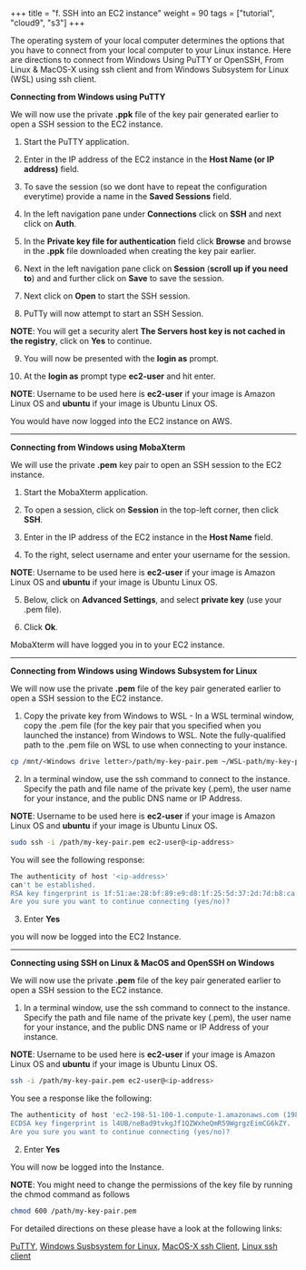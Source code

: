 +++
title = "f. SSH into an EC2 instance"
weight = 90
tags = ["tutorial", "cloud9", "s3"]
+++

The operating system of your local computer determines the options that you have to connect from your local computer to your Linux instance. Here are directions to connect from Windows Using PuTTY or OpenSSH, From Linux & MacOS-X using ssh client and from Windows Subsystem for Linux (WSL) using ssh client. 




**Connecting from Windows using PuTTY**

We will now use the private **.ppk** file of the key pair generated earlier to open a SSH session to the EC2 instance.

1.	Start the PuTTY application.

2.	Enter in the IP address of the EC2 instance in the **Host Name (or IP address)** field.

3.	To save the session (so we dont have to repeat the configuration everytime) provide a name in the **Saved Sessions** field.

4.	In the left navigation pane under **Connections** click on **SSH** and next click on **Auth**.

5. 	In the **Private key file for authentication** field click **Browse** and browse in the **.ppk** file downloaded when creating the key pair earlier.

6. 	Next in the left navigation pane click on **Session** (**scroll up if you need to**) and and further click on **Save** to save the session.

7.	Next click on **Open** to start the SSH session.

8.	PuTTy will now attempt to start an SSH Session.

**NOTE**: You will get a security alert **The Servers host key is not cached in the registry**, click on **Yes** to continue.

9.	You will now be presented with the **login as** prompt.

10.	At the **login as** prompt type **ec2-user** and hit enter.  

**NOTE**: Username to be used here is **ec2-user** if your image is Amazon Linux OS  and **ubuntu** if your image is Ubuntu Linux OS.  

You would have now logged into the EC2 instance on AWS.   


--------------  
  
**Connecting from Windows using MobaXterm**  

We will use the private **.pem** key pair to open an SSH session to the EC2 instance.  

1.  Start the MobaXterm application. 

2.  To open a session, click on **Session** in the top-left corner, then click **SSH**.   

3.  Enter in the IP address of the EC2 instance in the **Host Name** field.  

4.  To the right, select username and enter your username for the session.  

**NOTE**: Username to be used here is **ec2-user** if your image is Amazon Linux OS  and **ubuntu** if your image is Ubuntu Linux OS.  

5.  Below, click on **Advanced Settings**, and select **private key** (use your .pem file).   

6.  Click **Ok**.

MobaXterm will have logged you in to your EC2 instance.  


--------------

**Connecting from Windows using Windows Subsystem for Linux**

We will now use the private **.pem** file of the key pair generated earlier to open a SSH session to the EC2 instance.

1.	Copy the private key from Windows to WSL - In a WSL terminal window, copy the .pem file (for the key pair that you specified when you launched the instance) from Windows to WSL. Note the fully-qualified path to the .pem file on WSL to use when connecting to your instance.

```bash
cp /mnt/<Windows drive letter>/path/my-key-pair.pem ~/WSL-path/my-key-pair.pem
```

2.	In a terminal window, use the ssh command to connect to the instance. Specify the path and file name of the private key (.pem), the user name for your instance, and the public DNS name or IP Address. 

**NOTE**: Username to be used here is **ec2-user** if your image is Amazon Linux OS  and **ubuntu** if your image is Ubuntu Linux OS.  

```bash
sudo ssh -i /path/my-key-pair.pem ec2-user@<ip-address>
```

You will see the following response:

```bash
The authenticity of host '<ip-address>'
can't be established.
RSA key fingerprint is 1f:51:ae:28:bf:89:e9:d8:1f:25:5d:37:2d:7d:b8:ca:9f:f5:f1:6f.
Are you sure you want to continue connecting (yes/no)?
```

3.	Enter **Yes**

you will now be logged into the EC2 Instance.


-------------



**Connecting  using SSH on Linux & MacOS and OpenSSH on Windows**

We will now use the private **.pem** file of the key pair generated earlier to open a SSH session to the EC2 instance.

1.	In a terminal window, use the ssh command to connect to the instance. Specify the path and file name of the private key (.pem), the user name for your instance, and the public DNS name or IP Address of your instance.

**NOTE**: Username to be used here is **ec2-user** if your image is Amazon Linux OS  and **ubuntu** if your image is Ubuntu Linux OS.  

```bash
ssh -i /path/my-key-pair.pem ec2-user@<ip-address>
```

You see a response like the following:

```bash
The authenticity of host 'ec2-198-51-100-1.compute-1.amazonaws.com (198-51-100-1)' can't be established.
ECDSA key fingerprint is l4UB/neBad9tvkgJf1QZWxheQmR59WgrgzEimCG6kZY.
Are you sure you want to continue connecting (yes/no)?
```

2.	Enter **Yes**

You will now be logged into the Instance.

**NOTE**: You might need to change the permissions of the key file by running the chmod command as follows
```bash
chmod 600 /path/my-key-pair.pem
```

For detailed directions on these please have a look at the following links:

[PuTTY](https://docs.aws.amazon.com/AWSEC2/latest/UserGuide/putty.html),
[Windows Susbsystem for Linux](https://docs.aws.amazon.com/AWSEC2/latest/UserGuide/WSL.html),
[MacOS-X ssh Client](https://docs.aws.amazon.com/AWSEC2/latest/UserGuide/AccessingInstancesLinux.html),
[Linux ssh client](https://docs.aws.amazon.com/AWSEC2/latest/UserGuide/AccessingInstancesLinux.html)

